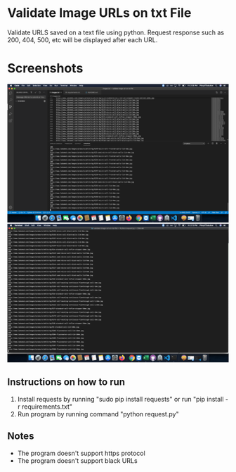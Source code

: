 # Validate Image URLs on txt File
Validate URLS saved on a text file using python. Request response such as 200, 404, 500, etc will be displayed after each URL.  

# Screenshots

![Run program using VS Code](https://github.com/ronknight/validate-image-url-on-txt-file/blob/master/assets/images/request.PNG)
![Run program using terminal](https://github.com/ronknight/validate-image-url-on-txt-file/blob/master/assets/images/request-terminal.PNG)

## Instructions on how to run
1. Install requests by running "sudo pip install requests" or run "pip install -r requirements.txt"
2. Run program by running command "python request.py"

## Notes
- The program doesn't support https protocol
- The program doesn't support black URLs